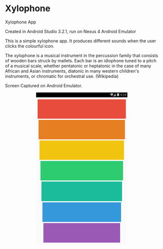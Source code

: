 # Xylophone
Xylophone App


Created in Android Studio 3.2.1, run on Nexus 4 Android Emulator

This is a simple xylophone app. It produces different sounds when the user clicks the colourful icon.

The xylophone is a musical instrument in the percussion family that consists of wooden bars struck by mallets. Each bar is an idiophone tuned to a pitch of a musical scale, whether pentatonic or heptatonic in the case of many African and Asian instruments, diatonic in many western children's instruments, or chromatic for orchestral use. (Wikipedia)


Screen Captured on Android Emulator.


<p align="center">
  <img src="https://github.com/kelvinator07/Xylophone/blob/master/Screenshot_2018-10-24-21-29-58.png" width="300" />
</p>
